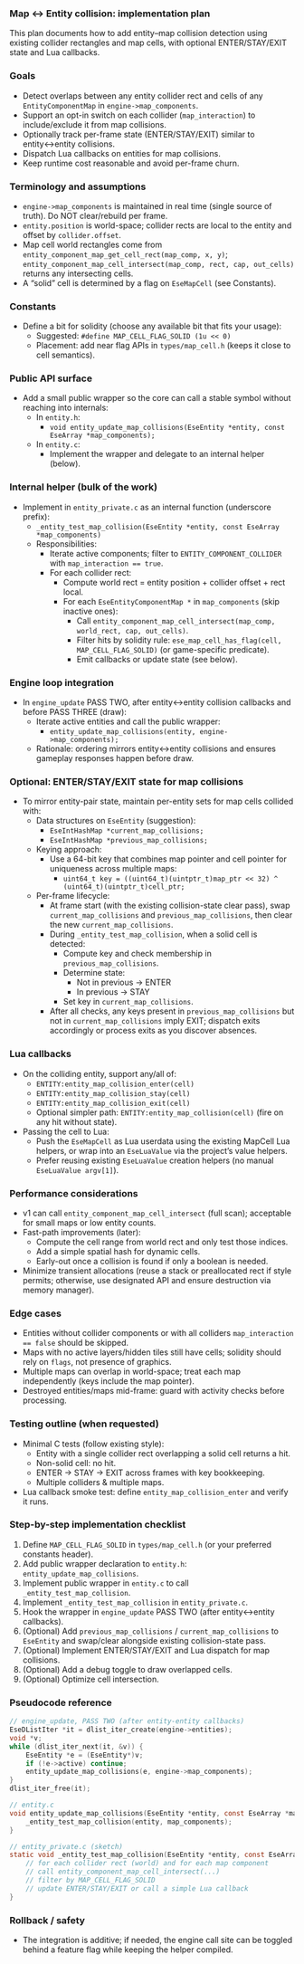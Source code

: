 ### Map ↔ Entity collision: implementation plan

This plan documents how to add entity–map collision detection using existing collider rectangles and map cells, with optional ENTER/STAY/EXIT state and Lua callbacks.

### Goals
- Detect overlaps between any entity collider rect and cells of any `EntityComponentMap` in `engine->map_components`.
- Support an opt-in switch on each collider (`map_interaction`) to include/exclude it from map collisions.
- Optionally track per-frame state (ENTER/STAY/EXIT) similar to entity↔entity collisions.
- Dispatch Lua callbacks on entities for map collisions.
- Keep runtime cost reasonable and avoid per-frame churn.

### Terminology and assumptions
- `engine->map_components` is maintained in real time (single source of truth). Do NOT clear/rebuild per frame.
- `entity.position` is world-space; collider rects are local to the entity and offset by `collider.offset`.
- Map cell world rectangles come from `entity_component_map_get_cell_rect(map_comp, x, y)`; `entity_component_map_cell_intersect(map_comp, rect, cap, out_cells)` returns any intersecting cells.
- A “solid” cell is determined by a flag on `EseMapCell` (see Constants).

### Constants
- Define a bit for solidity (choose any available bit that fits your usage):
  - Suggested: `#define MAP_CELL_FLAG_SOLID (1u << 0)`
  - Placement: add near flag APIs in `types/map_cell.h` (keeps it close to cell semantics).

### Public API surface
- Add a small public wrapper so the core can call a stable symbol without reaching into internals:
  - In `entity.h`:
    - `void entity_update_map_collisions(EseEntity *entity, const EseArray *map_components);`
  - In `entity.c`:
    - Implement the wrapper and delegate to an internal helper (below).

### Internal helper (bulk of the work)
- Implement in `entity_private.c` as an internal function (underscore prefix):
  - `_entity_test_map_collision(EseEntity *entity, const EseArray *map_components)`
  - Responsibilities:
    - Iterate active components; filter to `ENTITY_COMPONENT_COLLIDER` with `map_interaction == true`.
    - For each collider rect:
      - Compute world rect = entity position + collider offset + rect local.
      - For each `EseEntityComponentMap *` in `map_components` (skip inactive ones):
        - Call `entity_component_map_cell_intersect(map_comp, world_rect, cap, out_cells)`.
        - Filter hits by solidity rule: `ese_map_cell_has_flag(cell, MAP_CELL_FLAG_SOLID)` (or game-specific predicate).
        - Emit callbacks or update state (see below).

### Engine loop integration
- In `engine_update` PASS TWO, after entity↔entity collision callbacks and before PASS THREE (draw):
  - Iterate active entities and call the public wrapper:
    - `entity_update_map_collisions(entity, engine->map_components);`
  - Rationale: ordering mirrors entity↔entity collisions and ensures gameplay responses happen before draw.

### Optional: ENTER/STAY/EXIT state for map collisions
- To mirror entity-pair state, maintain per-entity sets for map cells collided with:
  - Data structures on `EseEntity` (suggestion):
    - `EseIntHashMap *current_map_collisions;`
    - `EseIntHashMap *previous_map_collisions;`
  - Keying approach:
    - Use a 64-bit key that combines map pointer and cell pointer for uniqueness across multiple maps:
      - `uint64_t key = ((uint64_t)(uintptr_t)map_ptr << 32) ^ (uint64_t)(uintptr_t)cell_ptr;`
  - Per-frame lifecycle:
    - At frame start (with the existing collision-state clear pass), swap `current_map_collisions` and `previous_map_collisions`, then clear the new `current_map_collisions`.
    - During `_entity_test_map_collision`, when a solid cell is detected:
      - Compute key and check membership in `previous_map_collisions`.
      - Determine state:
        - Not in previous → ENTER
        - In previous → STAY
      - Set key in `current_map_collisions`.
    - After all checks, any keys present in `previous_map_collisions` but not in `current_map_collisions` imply EXIT; dispatch exits accordingly or process exits as you discover absences.

### Lua callbacks
- On the colliding entity, support any/all of:
  - `ENTITY:entity_map_collision_enter(cell)`
  - `ENTITY:entity_map_collision_stay(cell)`
  - `ENTITY:entity_map_collision_exit(cell)`
  - Optional simpler path: `ENTITY:entity_map_collision(cell)` (fire on any hit without state).
- Passing the cell to Lua:
  - Push the `EseMapCell` as Lua userdata using the existing MapCell Lua helpers, or wrap into an `EseLuaValue` via the project’s value helpers.
  - Prefer reusing existing `EseLuaValue` creation helpers (no manual `EseLuaValue argv[1]`).

### Performance considerations
- v1 can call `entity_component_map_cell_intersect` (full scan); acceptable for small maps or low entity counts.
- Fast-path improvements (later):
  - Compute the cell range from world rect and only test those indices.
  - Add a simple spatial hash for dynamic cells.
  - Early-out once a collision is found if only a boolean is needed.
- Minimize transient allocations (reuse a stack or preallocated rect if style permits; otherwise, use designated API and ensure destruction via memory manager).

### Edge cases
- Entities without collider components or with all colliders `map_interaction == false` should be skipped.
- Maps with no active layers/hidden tiles still have cells; solidity should rely on `flags`, not presence of graphics.
- Multiple maps can overlap in world-space; treat each map independently (keys include the map pointer).
- Destroyed entities/maps mid-frame: guard with activity checks before processing.

### Testing outline (when requested)
- Minimal C tests (follow existing style):
  - Entity with a single collider rect overlapping a solid cell returns a hit.
  - Non-solid cell: no hit.
  - ENTER → STAY → EXIT across frames with key bookkeeping.
  - Multiple colliders & multiple maps.
- Lua callback smoke test: define `entity_map_collision_enter` and verify it runs.

### Step-by-step implementation checklist
1) Define `MAP_CELL_FLAG_SOLID` in `types/map_cell.h` (or your preferred constants header).
2) Add public wrapper declaration to `entity.h`: `entity_update_map_collisions`.
3) Implement public wrapper in `entity.c` to call `_entity_test_map_collision`.
4) Implement `_entity_test_map_collision` in `entity_private.c`.
5) Hook the wrapper in `engine_update` PASS TWO (after entity↔entity callbacks).
6) (Optional) Add `previous_map_collisions` / `current_map_collisions` to `EseEntity` and swap/clear alongside existing collision-state pass.
7) (Optional) Implement ENTER/STAY/EXIT and Lua dispatch for map collisions.
8) (Optional) Add a debug toggle to draw overlapped cells.
9) (Optional) Optimize cell intersection.

### Pseudocode reference
```c
// engine_update, PASS TWO (after entity-entity callbacks)
EseDListIter *it = dlist_iter_create(engine->entities);
void *v;
while (dlist_iter_next(it, &v)) {
    EseEntity *e = (EseEntity*)v;
    if (!e->active) continue;
    entity_update_map_collisions(e, engine->map_components);
}
dlist_iter_free(it);
```

```c
// entity.c
void entity_update_map_collisions(EseEntity *entity, const EseArray *map_components) {
    _entity_test_map_collision(entity, map_components);
}
```

```c
// entity_private.c (sketch)
static void _entity_test_map_collision(EseEntity *entity, const EseArray *map_components) {
    // for each collider rect (world) and for each map component
    // call entity_component_map_cell_intersect(...)
    // filter by MAP_CELL_FLAG_SOLID
    // update ENTER/STAY/EXIT or call a simple Lua callback
}
```

### Rollback / safety
- The integration is additive; if needed, the engine call site can be toggled behind a feature flag while keeping the helper compiled.


